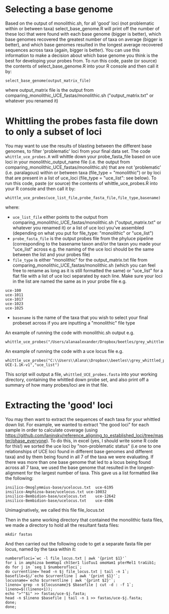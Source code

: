 # Selecting a base genome
Based on the output of monolithic.sh, for all 'good' loci (not problematic within or between taxa) select_base_genome.R will print off the number of these loci that were found with each base genome (bigger is better), which base genomes recovered the greatest number of taxa on average (bigger is better), and which base genomes resulted in the longest average recovered sequences across taxa (again, bigger is better). You can use this information to make a decision about which base genome you think is the best for developing your probes from. To run this code, paste (or source) the contents of select_base_genome.R into your R console and then call it by:
```
select_base_genome(output_matrix_file)
```
where output_matrix file is the output from comparing_monolithic_UCE_fastas/monolithic.sh ("output_matrix.txt" or whatever you renamed it) 

# Whittling the probes fasta file down to only a subset of loci
You may want to use the results of blasting between the different base genomes, to filter 'problematic' loci from your final data set. The code `whittle_uce_probes.R` will whittle down your probe_fasta_file based on uce loci in your monolithic_output_name file (i.e. the output from comparing_monolithic_UCE_fastas/monolithic.sh) that are not 'problematic' (i.e. paralagous) within or between taxa (file_type = "monolithic") or by loci that are present in a list of uce_loci (file_type = "uce_list": see below). To run this code, paste (or source) the contents of whittle_uce_probes.R into your R console and then call it by:
```
whittle_uce_probes(uce_list_file,probe_fasta_file,file_type,basename)
```
where: 
* `uce_list_file` either points to the output from comparing_monolithic_UCE_fastas/monolithic.sh ("output_matrix.txt" or whatever you renamed it) or a list of uce loci you've assembled (depending on what you put for file_type: "monolithic" or "uce_list") 
* `probe_fasta_file` is the output probes file from the phyluce pipeline (corresponding to the basename taxon and/or the taxon you made your "uce_list" across e.g. the naming of the uce loci should be the same between the list and your probes file)
* `file_type` is either "monolithic" for the output_matrix.txt file from comparing_monolithic_UCE_fastas/monolithic.sh (which you can feel free to rename as long as it is still formatted the same) or "uce_list" for a flat file with a list of uce loci separated by each line. Make sure your loci in the list are named the same as in your probe file e.g.
```
uce-100
uce-1011
uce-1017
uce-1023
uce-1025
```
* `basename` is the name of the taxa that you wish to select your final probeset across if you are inputting a "monolithic" file type


An example of running the code with monolithic.sh output e.g.
```
whittle_uce_probes("/Users/alanaalexander/Dropbox/beetles/grey_whittled_probes/output_matrix_99.txt","/Users/alanaalexander/Dropbox/beetles/grey_whittled_probes/Adephaga_11Kv1.fasta","monolithic","Pterostichus.1")
```

An example of running the code with a uce locus file e.g.
```
whittle_uce_probes("C:\\Users\\Alana\\Dropbox\\beetles\\grey_whittled_probes\\uce_loci_from_baca_2017.txt","C:\\Users\\Alana\\Dropbox\\beetles\\grey_whittled_probes\\Coleoptera-UCE-1.1K-v1","uce_list")
```

This script will output a file, `whittled_UCE_probes.fasta` into your working directory, containing the whittled down probe set, and also print off a summary of how many probes/loci are in that file.

# Extracting the 'good' loci
You may then want to extract the sequences of each taxa for your whittled down list. For example, we wanted to extract "the good loci" for each sample in order to calculate coverage (using https://github.com/laninsky/reference_aligning_to_established_loci/tree/master/phase_everyone). To do this, in excel (yes, I should write some R code for this!) we sorted the uce loci by "non-problematic status" (i.e one to one relationships of UCE loci found in different base genomes and different taxa) and by them being found in all 7 of the taxa we were evaluating. If there was more than one base genome that led to a locus being found across all 7 taxa, we used the base genome that resulted in the longest-alignment for the largest number of taxa. This gave us a list formatted like the following:
```
insilico-Omoglymmius-base/ucelocus.txt	uce-6195
insilico-Amphizoa-base/ucelocus.txt	uce-10032
insilico-Bembidion-base/ucelocus.txt	uce-12642
insilico-Bembidion-base/ucelocus.txt	uce-4506
```
Unimaginatively, we called this file file_locus.txt

Then in the same working directory that contained the monolithic fasta files, we made a directory to hold all the resultant fasta files:
```
mkdir fastas
```
And then carried out the following code to get a separate fasta file per locus, named by the taxa within it:
```
numberofloci=`wc -l file_locus.txt | awk '{print $1}'`
for i in amphizoa bemHap1 chlSer1 lioTuu1 omoHam1 pterMel1 traGib1;
do for j in `seq 1 $numberofloci`;
do currentline=`head -n $j file_locus.txt | tail -n 1`;
basefile=$i/`echo $currentline | awk '{print $1}'`;
locusname=`echo $currentline | awk '{print $2}'`;
lineno=`grep -n ${locusname}$ $basefile | cut -d : -f 1`;
lineno=$((lineno+1));
echo ">""$i" >> fastas/uce-$j.fasta;
head -n $lineno $basefile | tail -n 1 >> fastas/uce-$j.fasta;
done;
done;
```
